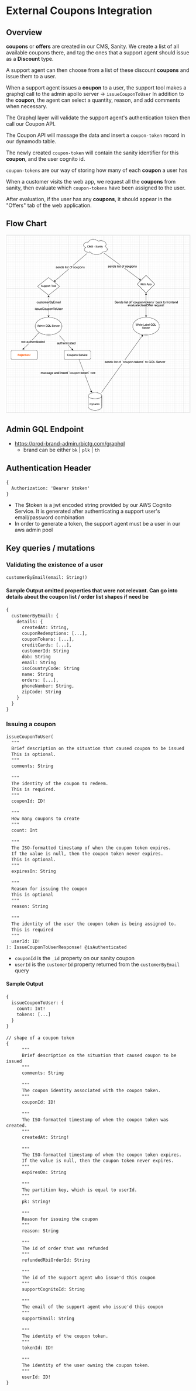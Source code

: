 # External Coupons Integration

## Overview

**coupons** or **offers** are created in our CMS, Sanity. We create a list of all available coupons there, and tag the ones that a support agent should issue as a **Discount** type.

A support agent can then choose from a list of these discount **coupons** and issue them to a user.

When a support agent issues a **coupon** to a user, the support tool makes a graphql call to the admin apollo server -> `issueCouponToUser`
In addition to the **coupon**, the agent can select a quantity, reason, and add comments when necessary.

The Graphql layer will validate the support agent's authentication token then call our Coupon API.

The Coupon API will massage the data and insert a `coupon-token` record in our dynamodb table.

The newly created `coupon-token` will contain the sanity identifier for this **coupon**, and the user cognito id.

`coupon-tokens` are our way of storing how many of each **coupon** a user has

When a customer visits the web app, we request all the **coupons** from sanity, then evaluate which `coupon-tokens` have been assigned to the user.

After evaluation, if the user has any **coupons**, it should appear in the "Offers" tab of the web application.

## Flow Chart

![](flow-chart.png)

## Admin GQL Endpoint

- https://prod-brand-admin.rbictg.com/graphql
  - brand can be either `bk` | `plk` | `th`

## Authentication Header

```
{
  Authorization: 'Bearer $token'
}
```

- The \$token is a jwt encoded string provided by our AWS Cognito Service. It is generated after authenticating a support user's email/password combination
- In order to generate a token, the support agent must be a user in our aws admin pool

## Key queries / mutations

### Validating the existence of a user

```
customerByEmail(email: String!)
```

#### Sample Output omitted properties that were not relevant. Can go into details about the coupon list / order list shapes if need be

```
{
  customerByEmail: {
    details: {
      createdAt: String,
      couponRedemptions: [...],
      couponTokens: [...],
      creditCards: [...],
      customerId: String
      dob: String
      email: String
      isoCountryCode: String
      name: String
      orders: [...],
      phoneNumber: String,
      zipCode: String
    }
  }
}
```

### Issuing a coupon

```
issueCouponToUser(
  """
  Brief description on the situation that caused coupon to be issued
  This is optional.
  """
  comments: String

  """
  The identity of the coupon to redeem.
  This is required.
  """
  couponId: ID!

  """
  How many coupons to create
  """
  count: Int

  """
  The ISO-formatted timestamp of when the coupon token expires.
  If the value is null, then the coupon token never expires.
  This is optional.
  """
  expiresOn: String

  """
  Reason for issuing the coupon
  This is optional
  """
  reason: String

  """
  The identity of the user the coupon token is being assigned to.
  This is required
  """
  userId: ID!
): IssueCouponToUserResponse! @isAuthenticated
```

- `couponId` is the `_id` property on our sanity coupon
- `userId` is the `customerId` property returned from the `customerByEmail` query

#### Sample Output

```
{
  issueCouponToUser: {
    count: Int!
    tokens: [...]
  }
}

// shape of a coupon token
{
      """
      Brief description on the situation that caused coupon to be issued
      """
      comments: String

      """
      The coupon identity associated with the coupon token.
      """
      couponId: ID!

      """
      The ISO-formatted timestamp of when the coupon token was created.
      """
      createdAt: String!

      """
      The ISO-formatted timestamp of when the coupon token expires.
      If the value is null, then the coupon token never expires.
      """
      expiresOn: String

      """
      The partition key, which is equal to userId.
      """
      pk: String!

      """
      Reason for issuing the coupon
      """
      reason: String

      """
      The id of order that was refunded
      """
      refundedRbiOrderId: String

      """
      The id of the support agent who issue'd this coupon
      """
      supportCognitoId: String

      """
      The email of the support agent who issue'd this coupon
      """
      supportEmail: String

      """
      The identity of the coupon token.
      """
      tokenId: ID!

      """
      The identity of the user owning the coupon token.
      """
      userId: ID!
}
```

